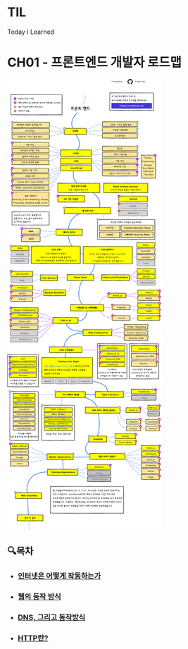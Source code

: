 # TIL
Today I Learned

# CH01 - 프론트엔드 개발자 로드맵

![프론트엔드 개발자 로드맵](https://github.com/Han-Kyeol/developer-roadmap-kr-/blob/master/img/frontend(kr).png?raw=true)
## 🔍목차
- ### [인터넷은 어떻게 작동하는가](./Internet/internet.md)
- ### [웹의 동작 방식](./Internet/web.md)
- ### [DNS, 그리고 동작방식](./Internet/DNS.md)
- ### [HTTP란?](./Internet/HTTP.md)